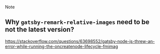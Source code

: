 Note

## Why `gatsby-remark-relative-images` need to be not the latest version?

https://stackoverflow.com/questions/63698552/gatsby-node-js-threw-an-error-while-running-the-oncreatenode-lifecycle-fmimag

##
